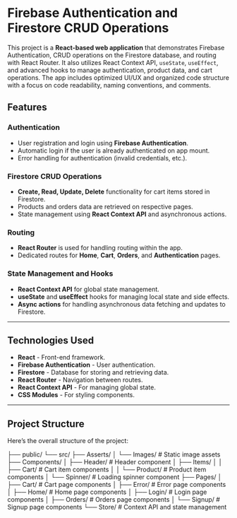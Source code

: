 # Firebase Authentication and Firestore CRUD Operations

This project is a **React-based web application** that demonstrates Firebase Authentication, CRUD operations on the Firestore database, and routing with React Router. It also utilizes React Context API, `useState`, `useEffect`, and advanced hooks to manage authentication, product data, and cart operations. The app includes optimized UI/UX and organized code structure with a focus on code readability, naming conventions, and comments.


## Features

### Authentication
- User registration and login using **Firebase Authentication**.
- Automatic login if the user is already authenticated on app mount.
- Error handling for authentication (invalid credentials, etc.).

### Firestore CRUD Operations
- **Create, Read, Update, Delete** functionality for cart items stored in Firestore.
- Products and orders data are retrieved on respective pages.
- State management using **React Context API** and asynchronous actions.

### Routing
- **React Router** is used for handling routing within the app.
- Dedicated routes for **Home**, **Cart**, **Orders**, and **Authentication** pages.
  
### State Management and Hooks
- **React Context API** for global state management.
- **useState** and **useEffect** hooks for managing local state and side effects.
- **Async actions** for handling asynchronous data fetching and updates to Firestore.

---

## Technologies Used

- **React** - Front-end framework.
- **Firebase Authentication** - User authentication.
- **Firestore** - Database for storing and retrieving data.
- **React Router** - Navigation between routes.
- **React Context API** - For managing global state.
- **CSS Modules** - For styling components.
  
---

## Project Structure

Here’s the overall structure of the project:

├── public/
└── src/
    ├── Asserts/
    │   └── Images/           # Static image assets
    ├── Components/
    │   ├── Header/           # Header component
    │   ├── Items/
    │   │   ├── Cart/         # Cart item components
    │   │   └── Product/      # Product item components
    │   └── Spinner/          # Loading spinner component
    ├── Pages/
    │   ├── Cart/             # Cart page components
    │   ├── Error/            # Error page components
    │   ├── Home/             # Home page components
    │   ├── Login/            # Login page components
    │   ├── Orders/           # Orders page components
    │   └── Signup/           # Signup page components
    └── Store/                # Context API and state management


    

